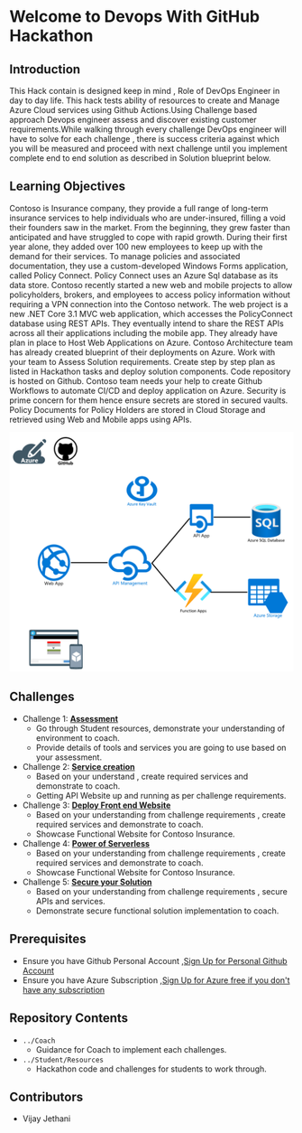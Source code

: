 # Welcome to Devops With GitHub Hackathon

## Introduction
This Hack contain is designed keep in mind , Role of DevOps Engineer in day to day life. This hack tests ability of resources to create and Manage Azure Cloud services using Github Actions.Using Challenge based approach Devops engineer assess and discover existing customer requirements.While walking through every challenge DevOps engineer will have to solve for each challenge , there is success criteria against which you will be measured and proceed with next challenge until you implement complete end to end solution as described in Solution blueprint below.

## Learning Objectives
Contoso is Insurance company, they provide a full range of long-term insurance services to help individuals who are under-insured, filling a void their founders saw in the market. From the beginning, they grew faster than anticipated and have struggled to cope with rapid growth. During their first year alone, they added over 100 new employees to keep up with the demand for their services. To manage policies and associated documentation, they use a custom-developed Windows Forms application, called Policy Connect. Policy Connect uses an Azure Sql database as its data store. 
Contoso recently started a new web and mobile projects to allow policyholders, brokers, and employees to access policy information without requiring a VPN connection into the Contoso network. The web project is a new .NET Core 3.1 MVC web application, which accesses the PolicyConnect database using REST APIs. They eventually intend to share the REST APIs across all their applications including the mobile app. They already have plan in place to Host Web Applications on Azure. Contoso Architecture team has already created blueprint of their deployments on Azure. Work with your team to Assess Solution requirements. Create step by step plan as listed in Hackathon tasks and deploy solution components. Code repository is hosted on Github. Contoso team needs your help to create Github Workflows to automate CI/CD and deploy application on Azure. Security is prime concern for them hence ensure secrets are stored in secured vaults. Policy Documents for Policy Holders are stored in Cloud Storage and retrieved using Web and Mobile apps using APIs.

![Solution BluePrint](/044-DevOpswithGithubActions/Student/resources/images/solutionblueprint.png)

## Challenges
- Challenge 1: **[Assessment](Student/Challenge01.md)**
   - Go through Student resources, demonstrate your understanding of environment to coach.
   - Provide details of tools and services you are going to use based on your assessment.
- Challenge 2: **[Service creation](Student/Challenge02.md)**
   - Based on your understand , create required services and demonstrate to coach.
   - Getting API Website up and running as per challenge requirements.
- Challenge 3: **[Deploy Front end Website](Student/Challenge03.md)**
   - Based on your understanding from challenge requirements , create required services and demonstrate to coach.
   - Showcase Functional Website for Contoso Insurance.
- Challenge 4: **[Power of Serverless](Student/Challenge04.md)**
   - Based on your understanding from challenge requirements , create required services and demonstrate to coach.
   - Showcase Functional Website for Contoso Insurance.
- Challenge 5: **[Secure your Solution](Student/Challenge05.md)**
   - Based on your understanding from challenge requirements , secure APIs and services.
   - Demonstrate secure functional solution implementation to coach.

   
## Prerequisites

- Ensure you have Github Personal Account ,[Sign Up for Personal Github Account](https://github.com)
- Ensure you have Azure Subscription ,[Sign Up for Azure free if you don't have any subscription](https://azure.microsoft.com/en-us/free/)

## Repository Contents
- `../Coach`
  - Guidance for Coach to implement each challenges.
- `../Student/Resources`
   -  Hackathon code and challenges for students to work through.

## Contributors
- Vijay Jethani
